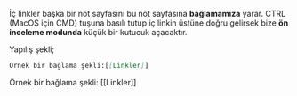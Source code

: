 İç linkler başka bir not sayfasını bu not sayfasına **bağlamamıza** yarar. CTRL (MacOS için CMD) tuşuna basılı tutup iç linkin üstüne doğru gelirsek bize **ön inceleme modunda** küçük bir kutucuk açacaktır.

Yapılış şekli;

```md
Örnek bir bağlama şekli:[[Linkler]]
```

Örnek bir bağlama şekli: [[Linkler]]